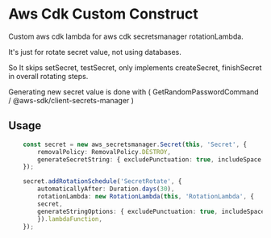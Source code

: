 # Aws Cdk Custom Construct
Custom aws cdk lambda for aws cdk secretsmanager rotationLambda.

It's just for rotate secret value, not using databases.

So It skips setSecret, testSecret, only implements createSecret, finishSecret in overall rotating steps.

Generating new secret value is done with ( GetRandomPasswordCommand / @aws-sdk/client-secrets-manager )

## Usage
```typescript
    const secret = new aws_secretsmanager.Secret(this, 'Secret', {
        removalPolicy: RemovalPolicy.DESTROY,
        generateSecretString: { excludePunctuation: true, includeSpace: false, passwordLength: 40 },
    });

    secret.addRotationSchedule('SecretRotate', {
        automaticallyAfter: Duration.days(30),
        rotationLambda: new RotationLambda(this, 'RotationLambda', {
        secret,
        generateStringOptions: { excludePunctuation: true, includeSpace: false, passwordLength: 40 },
        }).lambdaFunction,
    });
```